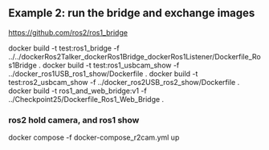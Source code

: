 ## Example 2: run the bridge and exchange images
https://github.com/ros2/ros1_bridge

docker build -t test:ros1_bridge -f ../../dockerRos2Talker_dockerRos1Bridge_dockerRos1Listener/Dockerfile_Ros1Bridge .
docker build -t test:ros1_usbcam_show  -f ../docker_ros1USB_ros1_show/Dockerfile .
docker build -t test:ros2_usbcam_show  -f ../docker_ros2USB_ros2_show/Dockerfile .
docker build -t ros1_and_web_bridge:v1 -f ../Checkpoint25/Dockerfile_Ros1_Web_Bridge .


### ros2 hold camera, and ros1 show 

docker compose -f docker-compose_r2cam.yml up


